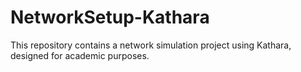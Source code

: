 # NetworkSetup-Kathara
This repository contains a network simulation project using Kathara, designed for academic purposes.
